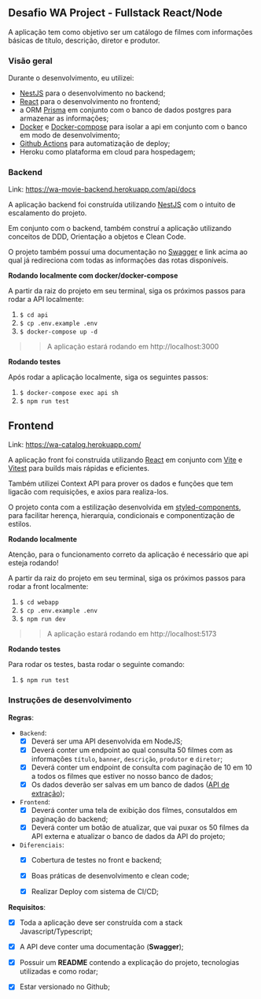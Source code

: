 ## Desafio WA Project - Fullstack React/Node

A aplicação tem como objetivo ser um catálogo de filmes com informações básicas de título, descrição, diretor e produtor.


### Visão geral
  Durante o desenvolvimento, eu utilizei:
  - [NestJS](https://docs.nestjs.com) para o desenvolvimento no backend;
  - [React](https://pt-br.reactjs.org) para o desenvolvimento no frontend;
  - a ORM [Prisma](https://www.prisma.io) em conjunto com o banco de dados postgres para armazenar as informações;
  - [Docker](https://docs.docker.com) e [Docker-compose](https://docs.docker.com/compose/) para isolar a api em conjunto com o banco em modo de desenvolvimento;
  - [Github Actions](https://github.com/features/actions) para automatização de deploy;
  - Heroku como plataforma em cloud para hospedagem;

### Backend

Link: https://wa-movie-backend.herokuapp.com/api/docs

A aplicação backend foi construída utilizando [NestJS](https://docs.nestjs.com) com o intuito de escalamento do projeto.

Em conjunto com o backend, também construí a aplicação utilizando conceitos de DDD, Orientação a objetos e Clean Code.

O projeto também possuí uma documentação no [Swagger](https://swagger.io) e link acima ao qual já redireciona com todas as informações das rotas disponíveis.

**Rodando localmente com docker/docker-compose**

A partir da raiz do projeto em seu terminal, siga os próximos passos para rodar a API localmente:
1. `$ cd api`
2. `$ cp .env.example .env`
3. `$ docker-compose up -d`
> > A aplicação estará rodando em http://localhost:3000

**Rodando testes**

Após rodar a aplicação localmente, siga os seguintes passos:

1. `$ docker-compose exec api sh`
2. `$ npm run test`

## Frontend

Link: https://wa-catalog.herokuapp.com/

A aplicação front foi construída utilizando [React](https://pt-br.reactjs.org) em conjunto com [Vite](https://vitejs.dev) e [Vitest](https://vitest.dev) para builds mais rápidas e eficientes.

Também utilizei Context API para prover os dados e funções que tem ligacão com requisições, e axios para realiza-los.

O projeto conta com a estilização desenvolvida em [styled-components](https://styled-components.com), para facilitar herença, hierarquia, condicionais e componentização de estilos.

**Rodando localmente**

Atenção, para o funcionamento correto da aplicação é necessário que api esteja rodando!

A partir da raiz do projeto em seu terminal, siga os próximos passos para rodar a front localmente:
1. `$ cd webapp`
2. `$ cp .env.example .env`
3. `$ npm run dev`
> > A aplicação estará rodando em http://localhost:5173

**Rodando testes**

Para rodar os testes, basta rodar o seguinte comando:

1. `$ npm run test`


### Instruções de desenvolvimento
**Regras**:
  - `Backend`:
    - [x] Deverá ser uma API desenvolvida em NodeJS;
    - [x] Deverá conter um endpoint ao qual consulta 50 filmes com as informações `título`, `banner`, `descrição`, `produtor` e `diretor`;
    - [x] Deverá conter um endpoint de consulta com paginação de 10 em 10 a todos os filmes que estiver no nosso banco de dados;
    - [x] Os dados deverão ser salvas em um banco de dados ([API de extração](https://ghibliapi.herokuapp.com/#tag/Films));
  - `Frontend`:
    - [x] Deverá conter uma tela de exibição dos filmes, consutaldos em paginação do backend;
    - [x] Deverá conter um botão de atualizar, que vai puxar os 50 filmes da API externa e atualizar o banco de dados da API do projeto;
  - `Diferenciais`:
    - [x] Cobertura de testes no front e backend;
    - [x] Boas práticas de desenvolvimento e clean code;
    - [x] Realizar Deploy com sistema de CI/CD;


**Requisitos**:
  - [x] Toda a aplicação deve ser construída com a stack Javascript/Typescript;
  - [x] A API deve conter uma documentação (**Swagger**);
  - [x] Possuir um **README** contendo a explicação do projeto, tecnologias utilizadas e como rodar;
  - [x] Estar versionado no Github;

